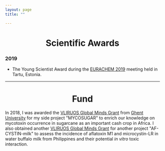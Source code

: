 ```yaml
---
layout: page
title: ""

---
```

<h1 align="center">Scientific Awards</h1>

### 2019
  - The Young Scientist Award during the [EURACHEM 2019](https://eurachem2019.akki.ut.ee/) meeting held in Tartu, Estonia.






---
<h1 align="center">Fund</h1>

In 2018, I was awarded the [VLIRUOS Global Minds Grant](https://www.ugent.be/en/research/funding/devcoop/globalmindsfund.htm) from [Ghent University](https://www.ugent.be/en) for my side project "MYCOSUGAR" to enrich our knowledge on mycotoxin occurrence in sugarcane as an important cash crop in Africa. I also obtained another [VLIRUOS Global Minds Grant](https://www.ugent.be/en/research/funding/devcoop/globalmindsfund.htm) for another project "AF-CYSTIN-milk" to assess the incidence of aflatoxin M1 and microcystin-LR in water buffalo milk from Philippines and their potential _in vitro_ toxic interaction.

